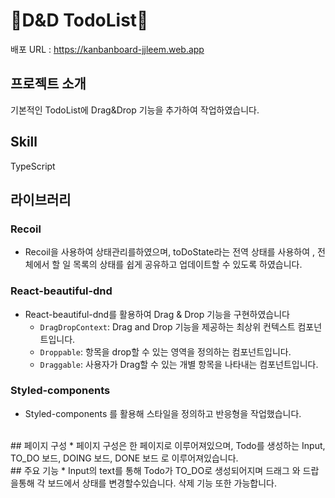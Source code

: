 # 🧿D&D TodoList🧿

배포 URL : https://kanbanboard-jjleem.web.app
<br>
## 프로젝트 소개

기본적인 TodoList에 Drag&Drop 기능을 추가하여 작업하였습니다.
<br>
## Skill

TypeScript
<br>
## 라이브러리

### Recoil

* Recoil을 사용하여 상태관리를하였으며, toDoState라는 전역 상태를 사용하여 , 전체에서 할 일 목록의 상태를 쉽게 공유하고 업데이트할 수 있도록 하였습니다.
  
### React-beautiful-dnd

* React-beautiful-dnd를 활용하여 Drag & Drop 기능을 구현하였습니다
  * `DragDropContext`: Drag and Drop 기능을 제공하는 최상위 컨텍스트 컴포넌트입니다.
  * `Droppable`: 항목을 drop할 수 있는 영역을 정의하는 컴포넌트입니다.
  * `Draggable`: 사용자가 Drag할 수 있는 개별 항목을 나타내는 컴포넌트입니다.

### Styled-components

* Styled-components 를 활용해 스타일을 정의하고 반응형을 작업했습니다.

 <br> 
## 페이지 구성
* 페이지 구성은 한 페이지로 이루어져있으며, Todo를 생성하는 Input, TO_DO 보드, DOING 보드, DONE 보드 로 이루어져있습니다.

<br>
## 주요 기능
* Input의 text를 통해 Todo가 TO_DO로 생성되어지며 드래그 와 드랍을통해 각 보드에서 상태를 변경할수있습니다. 삭제 기능 또한 가능합니다.

